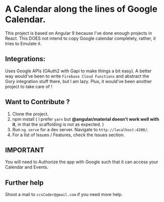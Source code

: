 # A Calendar along the lines of Google Calendar.

This project is based on Angular 9 because I've done enough projects in React. This DOES not intend to copy Google calendar completely, rather, it tries to Emulate it.

## Integrations:

Uses Google APIs (OAuth2 with Gapi to make things a bit easy). A better way would've been to write `Firebase Cloud Functions` and abstract the Gory integration stuff there, but I am lazy. Plus, it would've been another project to take care of !

## Want to Contribute ?

1. Clone the project.
2. npm install ( I prefer `yarn` but **@angular/material doesn't work well with it**, in that the scaffolding is not as expected. )
3. Run `ng serve` for a dev server. Navigate to `http://localhost:4200/`.
4. For a list of Issues / Features, check the Issues section.

## IMPORTANT
You will need to Authorize the app with Google such that it can access your Calendar and Events.


## Further help

Shoot a mail to `ccsCoder@gmail.com` if you need more help.
